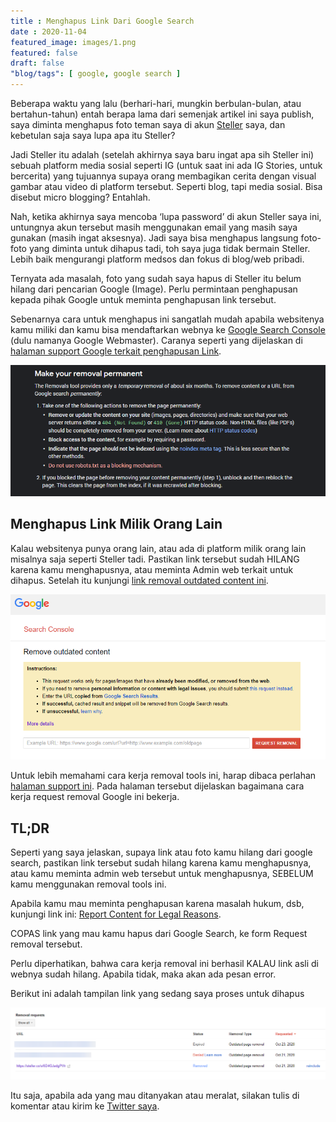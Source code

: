 ```yaml
---
title : Menghapus Link Dari Google Search
date : 2020-11-04
featured_image: images/1.png
featured: false
draft: false
"blog/tags": [ google, google search ]
---
```


Beberapa waktu yang lalu (berhari-hari, mungkin berbulan-bulan, atau bertahun-tahun) entah berapa lama dari semenjak artikel ini saya publish, saya diminta menghapus foto teman saya di akun [Steller](https://steller.co/) saya, dan kebetulan saja saya lupa apa itu Steller?

Jadi Steller itu adalah (setelah akhirnya saya baru ingat apa sih Steller ini) sebuah platform media sosial seperti IG (untuk saat ini ada IG Stories, untuk bercerita) yang tujuannya supaya orang membagikan cerita dengan visual gambar atau video di platform tersebut. Seperti blog, tapi media sosial. Bisa disebut micro blogging? Entahlah.

Nah, ketika akhirnya saya mencoba ‘lupa password’ di akun Steller saya ini, untungnya akun tersebut masih menggunakan email yang masih saya gunakan (masih ingat aksesnya). Jadi saya bisa menghapus langsung foto-foto yang diminta untuk dihapus tadi, toh saya juga tidak bermain Steller. Lebih baik mengurangi platform medsos dan fokus di blog/web pribadi.

Ternyata ada masalah, foto yang sudah saya hapus di Steller itu belum hilang dari pencarian Google (Image). Perlu permintaan penghapusan kepada pihak Google untuk meminta penghapusan link tersebut.

Sebenarnya cara untuk menghapus ini sangatlah mudah apabila websitenya kamu miliki dan kamu bisa mendaftarkan webnya ke [Google Search Console](https://search.google.com/search-console) (dulu namanya Google Webmaster). Caranya seperti yang dijelaskan di [halaman support Google terkait penghapusan Link](https://support.google.com/webmasters/answer/9689846#make_permanent).

![](images/2.png)

## Menghapus Link Milik Orang Lain

Kalau websitenya punya orang lain, atau ada di platform milik orang lain misalnya saja seperti Steller tadi. Pastikan link tersebut sudah HILANG karena kamu menghapusnya, atau meminta Admin web terkait untuk dihapus. Setelah itu kunjungi [link removal outdated content ini](https://www.google.com/webmasters/tools/removals).  

![](images/3.png)

Untuk lebih memahami cara kerja removal tools ini, harap dibaca perlahan [halaman support ini](https://support.google.com/webmasters/answer/7041154). Pada halaman tersebut dijelaskan bagaimana cara kerja request removal Google ini bekerja.  

## TL;DR

Seperti yang saya jelaskan, supaya link atau foto kamu hilang dari google search, pastikan link tersebut sudah hilang karena kamu menghapusnya, atau kamu meminta admin web tersebut untuk menghapusnya, SEBELUM kamu menggunakan removal tools ini.

Apabila kamu mau meminta penghapusan karena masalah hukum, dsb, kunjungi link ini: [Report Content for Legal Reasons](https://support.google.com/legal/answer/3110420?visit_id=637400169949191480-3595052592&rd=1).

COPAS link yang mau kamu hapus dari Google Search, ke form Request removal tersebut.

Perlu diperhatikan, bahwa cara kerja removal ini berhasil KALAU link asli di webnya sudah hilang. Apabila tidak, maka akan ada pesan error.

Berikut ini adalah tampilan link yang sedang saya proses untuk dihapus

![Status penghapusan dari Google](images/4.png)

Itu saja, apabila ada yang mau ditanyakan atau meralat, silakan tulis di komentar atau kirim ke [Twitter saya](https://twitter.com/jksntn).